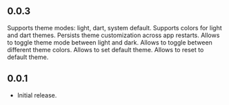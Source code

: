 ## 0.0.3

Supports theme modes: light, dart, system default.
Supports colors for light and dart themes.
Persists theme customization across app restarts.
Allows to toggle theme mode between light and dark.
Allows to toggle between different theme colors.
Allows to set default theme.
Allows to reset to default theme.

## 0.0.1

* Initial release.
